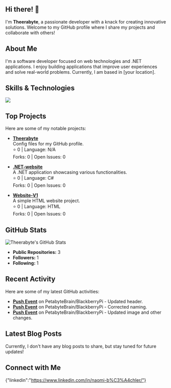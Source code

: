 ## Hi there! 👋

I'm **Theerabyte**, a passionate developer with a knack for creating innovative solutions. Welcome to my GitHub profile where I share my projects and collaborate with others!

## About Me

I'm a software developer focused on web technologies and .NET applications. I enjoy building applications that improve user experiences and solve real-world problems. Currently, I am based in [your location].

## Skills & Technologies

<img src="https://skillicons.dev/icons?i=discord,instagram,linkedin,github,gitlab,git,cs,dotnet,docker,kubernetes,eclipse,figma,gamemakerstudio,html,css,js,php,java,linux,mysql,mongodb,powershell,raspberrypi,react,sqlite,vite,visualstudio,vscode,windows">

## Top Projects

Here are some of my notable projects:

- [**Theerabyte**](https://github.com/Theerabyte/Theerabyte)  
  Config files for my GitHub profile.  
  ⭐ 0 | Language: N/A  
  Forks: 0 | Open Issues: 0  

- [**.NET-website**](https://github.com/Theerabyte/.NET-website)  
  A .NET application showcasing various functionalities.  
  ⭐ 0 | Language: C#  
  Forks: 0 | Open Issues: 0  

- [**Website-V1**](https://github.com/Theerabyte/Website-V1)  
  A simple HTML website project.  
  ⭐ 0 | Language: HTML  
  Forks: 0 | Open Issues: 0  

## GitHub Stats

![Theerabyte's GitHub Stats](https://github-readme-stats.vercel.app/api?username=Theerabyte&show_icons=true&count_private=true&theme=radical)

- **Public Repositories:** 3  
- **Followers:** 1  
- **Following:** 1

## Recent Activity

Here are some of my latest GitHub activities:
  
- **[Push Event](https://github.com/PetabyteBrain/BlackberryPi/commit/3b62682a0a8cfd344c80a7472075a0e236c503c3)** on PetabyteBrain/BlackberryPi - Updated header.  
- **[Push Event](https://github.com/PetabyteBrain/BlackberryPi/commit/975a97ced3beb3f65c389010f28d2f174c48a823)** on PetabyteBrain/BlackberryPi - Corrected naming.  
- **[Push Event](https://github.com/PetabyteBrain/BlackberryPi/commit/16f76577a4a101cdfb89b7492ac294244d7810b6)** on PetabyteBrain/BlackberryPi - Updated image and other changes.

## Latest Blog Posts

Currently, I don't have any blog posts to share, but stay tuned for future updates!

## Connect with Me

{"linkedin":"https://www.linkedin.com/in/naomi-b%C3%A4chler/"}
